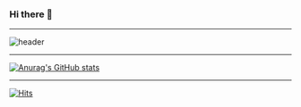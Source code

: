 ### Hi there 👋
***
<!--
**gotoplace/gotoplace** is a ✨ _special_ ✨ repository because its `README.md` (this file) appears on your GitHub profile.

Here are some ideas to get you started:

- 🔭 I’m currently working on ...
- 🌱 I’m currently learning ...
- 👯 I’m looking to collaborate on ...
- 🤔 I’m looking for help with ...
- 💬 Ask me about ...
- 📫 How to reach me: ...
- 😄 Pronouns: ...
- ⚡ Fun fact: ...
-->
![header](https://capsule-render.vercel.app/api?type=waving&color=auto&height=300&section=header&text=welcome&fontSize=80&fontAlignY=40&desc=to%20my%20GitHub&descAlign=70&descAlignY=60)
***

[![Anurag's GitHub stats](https://github-readme-stats.vercel.app/api?username=gotoplace&count_private=true&show_icons=true&theme=radical)](https://github.com/anuraghazra/github-readme-stats)
***

[![Hits](https://hits.seeyoufarm.com/api/count/incr/badge.svg?url=https%3A%2F%2Fgithub.com%2Fgotoplace%2Fhit-counter&count_bg=%2379C83D&title_bg=%23555555&icon=porsche.svg&icon_color=%23E7E7E7&title=hits&edge_flat=false)](https://hits.seeyoufarm.com)

